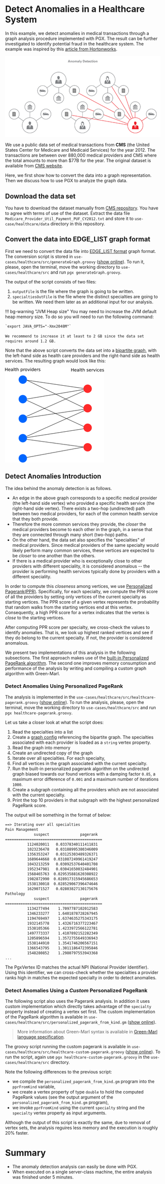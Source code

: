 # Detect Anomalies in a Healthcare System

In this example, we detect anomalies in medical transactions through a graph analysis procedure implemented with PGX.
The result can be further investigated to identify potential fraud in the healthcare system.
The example was inspired by this [article from Hortonworks](http://hortonworks.com/blog/using-pagerank-detect-anomalies-fraud-healthcare/).

![anomaly_detection](images/anomaly_detection.png)

We use a public data set of medical transactions from **CMS** (the United States Center for Medicare and Medicaid Services) 
for the year 2012.  The transactions are between over 880,000 medical providers and CMS where the total amounts to more than $77B for the year. 
The original dataset is available from [CMS website](http://www.cms.gov/Research-Statistics-Data-and-Systems/Downloadable-Public-Use-Files/Part-B-National-Summary-Data-File/Overview.html).

Here, we first show how to convert the data into a graph representation. Then we discuss how to use PGX to analyze the graph data. 

## Download the data set

You have to download the dataset manually from [CMS repository](http://www.cms.gov/apps/ama/license.asp?file=http://download.cms.gov/Research-Statistics-Data-and-Systems/Statistics-Trends-and-Reports/Medicare-Provider-Charge-Data/Downloads/Medicare_Provider_Util_Payment_PUF_CY2012_update.zip). You have to agree with terms of use of the dataset. Extract the data file `Medicare_Provider_Util_Payment_PUF_CY2012.txt` and store it to `use-case/healthcare/data` directory in this repository.

## Convert the data into EDGE_LIST graph format

First we need to convert the data file into [EDGE_LIST format](https://docs.oracle.com/cd/E56133_01/latest/reference/loader/file-system/plain-text-formats.html) graph format. The conversion script is stored in `use-cases/healthcare/src/generateGraph.groovy` ([show online](src/generateGraph.groovy)). To run it, please, open the terminal, move the working directory to `use-cases/healthcare/src` and run `pgx generateGraph.groovy`.

The output of the script consists of two files:

1. `outputFile` is the file where the graph is going to be written. 
2. `specialtiesOutFile` is the file where the distinct specialties are going to be written. We need them later as an additional input for our analysis.


!!! bg-warning "JVM Heap size"
	You may need to increase the JVM default heap memory size. To do so you will need to run the following command:
    
	`export JAVA_OPTS="-Xmx2048M"`

	We recommend to increase it at least to 2 GB since the data set requires around 1.2 GB.

Note that the above script converts the data set into a [bipartite graph](https://en.wikipedia.org/wiki/Bipartite_graph), with the left-hand side as health care providers and the right-hand side as health services. The resulting graph would look like this:

![resulting_graph](images/medical-bipartite.png)

## Detect Anomalies Introduction

The idea behind the anomaly detection is as follows.

  * An edge in the above graph corresponds to a specific medical provider (the left-hand side vertex) 
    who provided a specific health service (the right-hand side vertex). There exists a two-hop (undirected) path between two medical providers, 
    for each of the common health service that they both provide. 
  * Therefore the more common services they provide, the *closer* the medical providers become to each other in the graph,
    in a sense that they are connected through many short (two-hop) paths. 
  * On the other hand, the data set also specifies the "specialties" of medical providers.  Since medical providers of 
    the same specialty would likely perform many common services, these vertices are expected to be *closer* to one another 
    than the others.
  * If there is a medical provider who is exceptionally close to other providers with different 
    speciality, it is considered anomalous -- the provider is performing health services typically
    done by providers with a different speciality. 

In order to compute this *closeness* among vertices, we use [Personalized
Pagerank(PPR)](reference/algorithms/index.html).  Specifically, for each
specialty, we compute the PPR score of all the providers by setting only vertices
of the current specialty as starting vertices. The PPR
score of a given vertex represents the probability that random walks from
the starting vertices end at this vertex. Consequently, a high PPR score for a vertex
indicates that the vertex is *close* to the starting vertices.

After computing PPR score per specialty, we cross-check the values
to identify anomalies. That is, we look up highest ranked vertices and see if
they do belong to the current specialty. If not, the provider is considered
anomalous.

We present two implementations of this analysis in the following subsections.
The first approach makes use of the [built-in Personalized PageRank
algorithm](reference/algorithms/pagerank.html). The second one improves 
memory consumption and performance of the analysis by writing
and compiling a custom graph algorithm with Green-Marl.


### Detect Anomalies Using Personalized PageRank

The analysis is implemented in the `use-cases/healthcare/src/healthcare-pagerank.groovy` ([show online](src/healthcare-pagerank.groovy)). To run the analysis, please, open the terminal, move the working directory to `use-cases/healthcare/src` and run `pgx healthcare-pagerank.groovy`.

Let us take a closer look at what the script does:

1. Read the specialties into a list
2. Create a [graph config](https://docs.oracle.com/cd/E56133_01/latest/reference/loader/graph-config/index.html) referencing the bipartite graph. The specialties associated with each provider is loaded as a `string` vertex property.
3. Read the graph into memory
4. Create an undirected copy of the graph
5. Iterate over all specialties. For each specialty,
  1. Find all vertices in the graph associated with the current specialty.
  2. Run the built-in personalized pagerank algorithm on the undirected graph biased towards our found vertices with a damping factor `0.85`, a maximum error difference of `0.001` and a maximum number of iterations `1000`.
  3. Create a subgraph containing all the providers which are not associated with the current specialty.
  4. Print the top 10 providers in that subgraph with the highest personalized PageRank score.


The output will be something in the format of below:

```
==> Iterating over all specialties
Pain Management
             suspect              pagerank
============================================
          1124020011   0.03378340111411831
          1023236478   0.03188995380346009
          1356353247   0.03125303489326371
          1689644668  0.031087249961419247
          1043213259   0.03092537640401708
          1952347981   0.03041650032484901
          1568465763  0.029535881620308922
          1982872990  0.028917315945686653
          1538130018  0.028529067396474646
          1629071527   0.02803827130175676
Pathology
             suspect              pagerank
============================================
          1134277494    1.7097787102012583
          1346233277    1.6401878728267945
          1194769497    1.6374635275343175
          1932145778    1.4326716377223467
          1538105366    1.4233972566122781
          1497773337    1.4107892152282349
          1205896594    1.3572755649336943
          1538144910    1.3541746206567151
          1366543795    1.3011186472395846
          1548280852    1.2980797553943368
...
```

The PgxVertex ID matches the actual NPI (National Provider Identifier). Using this identifier, we can cross-check whether the specialties a provider ranks high in matches the expected specialty in order to detect anomalies.

### Detect Anomalies Using a *Custom* Personalized PageRank

The following script also uses the Pagerank analysis. In addition it uses custom implementation which directly takes advantage of the `specialty` property instead of creating a vertex set first. The custom implementation of the PageRank algorithm is available in `use-cases/healthcare/src/personalized_pagerank_from_kind.gm` ([show online](src/personalized_pagerank_from_kind.gm)).

> More information about Green-Marl syntax is available in [Green-Marl language specification](https://docs.oracle.com/cd/E56133_01/latest/Green_Marl_Language_Specification.pdf).

The groovy script running the custom pagerank is available in `use-cases/healthcare/src/healthcare-custom-pagerank.groovy` ([show online](src/healthcare-custom-pagerank.groovy)). To run the script, again use `pgx healthcare-custom-pagerank.groovy` in the `use-cases/healthcare/src` directory.

Note the following differences to the previous script:

* we compile the `personalized_pagerank_from_kind.gm` program into the `pprFromKind` variable,
* we create a vertex property of type `double` to hold the computed PageRank values (see the output argument of the `personalized_pagerank_from_kind.gm` program),
* we invoke `pprFromKind` using the current `specialty` string and the `specialty` vertex property as input arguments.

Although the output of this script is exactly the same, due to removal of vertex sets, the analysis reguires less memory and the execution is roughly 20% faster.


# Summary

* The anomaly detection analysis can easily be done with PGX.
* When executed on a single server-class machine, the entire analysis was finished under 5 minutes. 

